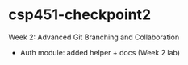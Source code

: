# csp451-checkpoint2
Week 2: Advanced Git Branching and Collaboration
- Auth module: added helper + docs (Week 2 lab)
